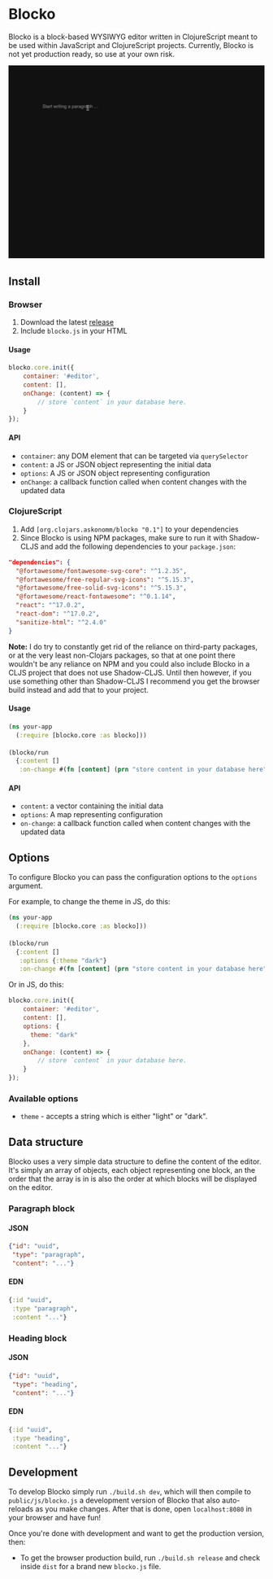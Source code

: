 # Blocko

Blocko is a block-based WYSIWYG editor written in ClojureScript meant to be used within JavaScript and ClojureScript projects. Currently, Blocko is not yet production ready, so use at your own risk.

![Animated gif of Blocko in action](https://github.com/askonomm/blocko/blob/master/demo.gif?raw=true)

## Install

### Browser

1. Download the latest [release](https://github.com/askonomm/blocko/releases)
2. Include `blocko.js` in your HTML

#### Usage

```javascript
blocko.core.init({
    container: '#editor',
    content: [],
    onChange: (content) => {
        // store `content` in your database here.
    }
});
```

#### API

- `container`: any DOM element that can be targeted via `querySelector`
- `content`: a JS or JSON object representing the initial data
- `options`: A JS or JSON object representing configuration
- `onChange`: a callback function called when content changes with the updated data

### ClojureScript

1. Add `[org.clojars.askonomm/blocko "0.1"]` to your dependencies
2. Since Blocko is using NPM packages, make sure to run it with Shadow-CLJS and add the following dependencies to your `package.json`:

```json
"dependencies": {
  "@fortawesome/fontawesome-svg-core": "^1.2.35",
  "@fortawesome/free-regular-svg-icons": "^5.15.3",
  "@fortawesome/free-solid-svg-icons": "^5.15.3",
  "@fortawesome/react-fontawesome": "^0.1.14",
  "react": "^17.0.2",
  "react-dom": "^17.0.2",
  "sanitize-html": "^2.4.0"
}
```

**Note:** I do try to constantly get rid of the reliance on third-party packages, or at the very least non-Clojars packages, so that at one point there wouldn't be any reliance on NPM and you could also include Blocko in a CLJS project that does not use Shadow-CLJS. Until then however, if you use something other than Shadow-CLJS I recommend you get the browser build instead and add that to your project.

#### Usage

```clojure
(ns your-app
  (:require [blocko.core :as blocko]))

(blocko/run 
  {:content []
   :on-change #(fn [content] (prn "store content in your database here"))})
```

#### API

- `content`: a vector containing the initial data
- `options`: A map representing configuration
- `on-change`: a callback function called when content changes with the updated data

## Options

To configure Blocko you can pass the configuration options to the `options` argument.

For example, to change the theme in JS, do this:

```clojure
(ns your-app
  (:require [blocko.core :as blocko]))

(blocko/run 
  {:content []
   :options {:theme "dark"}
   :on-change #(fn [content] (prn "store content in your database here"))})
```

Or in JS, do this:

```javascript
blocko.core.init({
    container: '#editor',
    content: [],
    options: {
      theme: "dark"
    },
    onChange: (content) => {
        // store `content` in your database here.
    }
});
```

### Available options

- `theme` - accepts a string which is either "light" or "dark".

## Data structure

Blocko uses a very simple data structure to define the content of the editor. It's simply an array of objects, each object representing one block, an the order that the array is in is also the order at which blocks will be displayed on the editor.

### Paragraph block

#### JSON

```json
{"id": "uuid",
 "type": "paragraph",
 "content": "..."}
```

#### EDN

```clojure
{:id "uuid",
 :type "paragraph",
 :content "..."}
```

### Heading block

#### JSON

```json
{"id": "uuid",
 "type": "heading",
 "content": "..."}
```

#### EDN

```clojure
{:id "uuid",
 :type "heading",
 :content "..."}
```

## Development

To develop Blocko simply run `./build.sh dev`, which will then compile to `public/js/blocko.js` a development version of Blocko that also auto-reloads as you make changes. After that is done, open `localhost:8080` in your browser and have fun!

Once you're done with development and want to get the production version, then:
- To get the browser production build, run `./build.sh release` and check inside `dist` for a brand new `blocko.js` file.
 